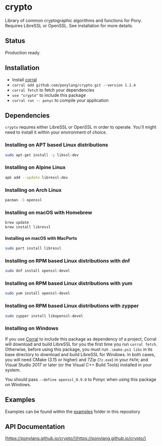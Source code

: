 # crypto

Library of common cryptographic algorithms and functions for Pony. Requires LibreSSL or OpenSSL. See installation for more details.

## Status

Production ready.

## Installation

* Install [corral](https://github.com/ponylang/corral)
* `corral add github.com/ponylang/crypto.git --version 1.1.4`
* `corral fetch` to fetch your dependencies
* `use "crypto"` to include this package
* `corral run -- ponyc` to compile your application

## Dependencies

`crypto` requires either LibreSSL or OpenSSL in order to operate. You'll might need to install it within your environment of choice.

### Installing on APT based Linux distributions

```bash
sudo apt-get install -y libssl-dev
```

### Installing on Alpine Linux

```bash
apk add --update libressl-dev
```

### Installing on Arch Linux

```bash
pacman -S openssl
```

### Installing on macOS with Homebrew

```bash
brew update
brew install libressl
```

#### Installing on macOS with MacPorts

```bash
sudo port install libressl
```

### Installing on RPM based Linux distributions with dnf

```bash
sudo dnf install openssl-devel
```

### Installing on RPM based Linux distributions with yum

```bash
sudo yum install openssl-devel
```

### Installing on RPM based Linux distributions with zypper

```bash
sudo zypper install libopenssl-devel
```

### Installing on Windows

If you use [Corral](https://github.com/ponylang/corral) to include this package as dependency of a project, Corral will download and build LibreSSL for you the first time you run `corral fetch`.  Otherwise, before using this package, you must run `.\make.ps1 libs` in its base directory to download and build LibreSSL for Windows. In both cases, you will need CMake (3.15 or higher) and 7Zip (`7z.exe`) in your `PATH`; and Visual Studio 2017 or later (or the Visual C++ Build Tools) installed in your system.

You should pass `--define openssl_0.9.0` to Ponyc when using this package on Windows.

## Examples

Examples can be found within the [examples](./examples) folder in this repository

## API Documentation

[https://ponylang.github.io/crypto/](https://ponylang.github.io/crypto/)
